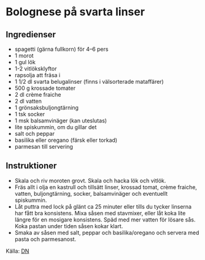 # Bolognese på svarta linser

## Ingredienser

* spagetti (gärna fullkorn) för 4–6 pers
* 1 morot
* 1 gul lök
* 1-2 vitlöksklyftor
* rapsolja att fräsa i
* 1 1/2 dl svarta belugalinser (finns i välsorterade mataffärer)
* 500 g krossade tomater
* 2 dl crème fraiche
* 2 dl vatten
* 1 grönsaksbuljongtärning
* 1 tsk socker
* 1 msk balsamvinäger (kan uteslutas)
* lite spiskummin, om du gillar det
* salt och peppar
* basilika eller oregano (färsk eller torkad)
* parmesan till servering

## Instruktioner

* Skala och riv moroten grovt. Skala och hacka lök och vitlök.
* Fräs allt i olja en kastrull och tillsätt linser, krossad tomat, crème fraiche, vatten, buljongtärning, socker, balsamvinäger och eventuellt spiskummin.
* Låt puttra med lock på glänt ca 25 minuter eller tills du tycker linserna har fått bra konsistens. Mixa såsen med stavmixer, eller låt koka lite längre för en mosigare konsistens. Späd med mer vatten för lösare sås. Koka pastan under tiden såsen kokar klart.
* Smaka av såsen med salt, peppar och basilika/oregano och servera med pasta och parmesanost.

 Källa: [DN](https://www.dn.se/mat-dryck/recept/bolognese-pa-svarta-linser/)